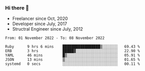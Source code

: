 ### Hi there 👋

- Freelancer since Oct, 2020
- Developer since July, 2017
- Structral Engineer since July, 2012

<!--START_SECTION:waka-->

```text
From: 01 November 2022 - To: 08 November 2022

Ruby      9 hrs 6 mins    █████████████████▒░░░░░░░   69.43 %
ERB       3 hrs           █████▓░░░░░░░░░░░░░░░░░░░   22.90 %
YAML      46 mins         █▒░░░░░░░░░░░░░░░░░░░░░░░   05.91 %
JSON      13 mins         ▒░░░░░░░░░░░░░░░░░░░░░░░░   01.65 %
systemd   0 secs          ░░░░░░░░░░░░░░░░░░░░░░░░░   00.11 %
```

<!--END_SECTION:waka-->
